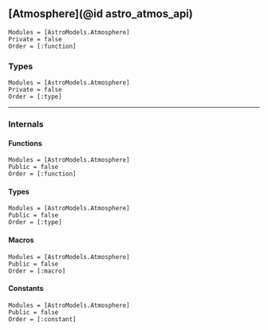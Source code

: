 ## [Atmosphere](@id astro_atmos_api) 

```@autodocs
Modules = [AstroModels.Atmosphere]
Private = false
Order = [:function]
```

### Types

```@autodocs
Modules = [AstroModels.Atmosphere]
Private = false
Order = [:type]
```

-------------------------------------------------------------

### Internals 

#### Functions

```@autodocs
Modules = [AstroModels.Atmosphere]
Public = false
Order = [:function]
```

#### Types

```@autodocs
Modules = [AstroModels.Atmosphere]
Public = false
Order = [:type]
```

#### Macros

```@autodocs
Modules = [AstroModels.Atmosphere]
Public = false
Order = [:macro]
```

#### Constants

```@autodocs
Modules = [AstroModels.Atmosphere]
Public = false
Order = [:constant]
```
